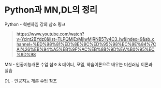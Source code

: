 # Python과 MN,DL의 정리

Python - 혁펜하임 강의 참조
링크
>https://www.youtube.com/watch?v=Yclnt2BYdz0&list=TLPQMjExMjIwMjRNB5Tv4C3_Iw&index=9&ab_channel=%ED%98%81%ED%8E%9C%ED%95%98%EC%9E%84%7CAI%26%EB%94%A5%EB%9F%AC%EB%8B%9D%EA%B0%95%EC%9D%98


MN - 인공지능개론 수업 참조 &  데이터, 모델, 학습이론으로 배우는 머신러닝 이론과 실습


DL - 인공지능 개론 수업 참조
